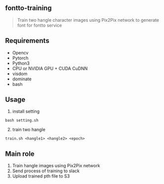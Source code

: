 ##  fontto-training
> Train two hangle character images using Pix2Pix network to generate font for fontto service

## Requirements
- Opencv
- Pytorch
- Python3
- CPU or NVIDIA GPU + CUDA CuDNN
- visdom
- dominate
- bash

## Usage 

1. install setting
```
bash setting.sh
```
2. train two hangle
```
train.sh <hangle1> <hangle2> <epoch>
```

## Main role
1. Train hangle images using Pix2Pix network
2. Send process of training to slack
3. Upload trained pth file to S3
